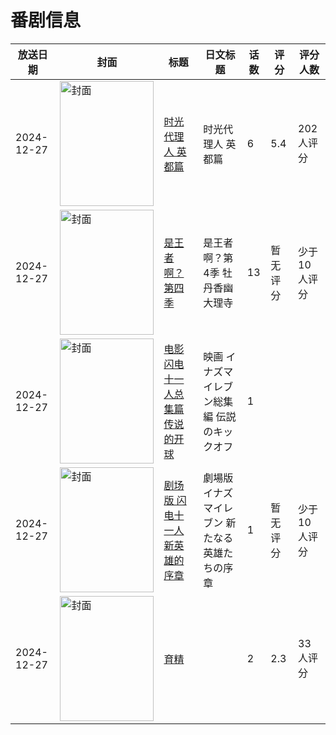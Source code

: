 # 番剧信息

|放送日期|封面|标题|日文标题|话数|评分|评分人数|
|---|---|---|---|---|---|---|
|2024-12-27|<img src="//lain.bgm.tv/pic/cover/c/05/c3/456165_oPt1K.jpg" alt="封面" style="width:150px;height:200px;object-fit:cover;">|[时光代理人 英都篇](https://bangumi.tv/subject/456165)|时光代理人 英都篇|6|5.4|202人评分|
|2024-12-27|<img src="//lain.bgm.tv/pic/cover/c/7f/b3/479011_W1S3Z.jpg" alt="封面" style="width:150px;height:200px;object-fit:cover;">|[是王者啊？ 第四季](https://bangumi.tv/subject/479011)|是王者啊？第4季 牡丹香幽大理寺|13|暂无评分|少于10人评分|
|2024-12-27|<img src="//lain.bgm.tv/pic/cover/c/dd/97/510788_nGBz3.jpg" alt="封面" style="width:150px;height:200px;object-fit:cover;">|[电影 闪电十一人总集篇 传说的开球](https://bangumi.tv/subject/510788)|映画 イナズマイレブン総集編 伝説のキックオフ|1|||
|2024-12-27|<img src="//lain.bgm.tv/pic/cover/c/38/9a/510789_gR1Qr.jpg" alt="封面" style="width:150px;height:200px;object-fit:cover;">|[剧场版 闪电十一人 新英雄的序章](https://bangumi.tv/subject/510789)|劇場版 イナズマイレブン 新たなる英雄たちの序章|1|暂无评分|少于10人评分|
|2024-12-27|<img src="/img/no_icon_subject.png" alt="封面" style="width:150px;height:200px;object-fit:cover;">|[育精](https://bangumi.tv/subject/515154)||2|2.3|33人评分|
